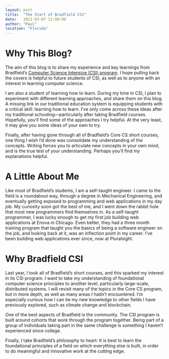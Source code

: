 ```yaml
---
layout: post
title:  "The Start of Bradfield CSI"
date:   2021-03-07 12:00:00
author: "Paul"
location: "Florida"
---
```


# Why This Blog?

The aim of this blog is to share my experience and key learnings from
Bradfield’s [Computer Science Intensive (CSI)
program](https://bradfieldcs.com/csi/). I hope pulling back the
covers is helpful to future students of CSI, as well as to anyone with an
interest in learning computer science.

I am also a student of learning how to learn. During my time in CSI, I plan to
experiment with different learning approaches, and share them on this blog. A
missing link in our traditional education system is equipping students with a
critical skill: learning how to learn. I’ve only come across these ideas after
my traditional schooling—particularly after taking Bradfield courses. Hopefully,
you’ll find some of the approaches I try helpful. At the very least, it may give
you some ideas of your own to try.

<!--excerpt-->

Finally, after having gone through all of Bradfield’s Core CS short courses, one
thing I wish I’d done was consolidate my understanding of the concepts. Writing
forces you to articulate new concepts in your own mind, and is the true test of
your understanding. Perhaps you’ll find my explanations helpful.

# A Little About Me

Like most of Bradfield’s students, I am a self-taught engineer. I came to the
field is a roundabout way, through a degree in Mechanical Engineering, and
eventually getting exposed to programming and web applications in my day job. My
curiosity soon got the best of me, and I went down the rabbit hole that most new
programmers find themselves in. As a self-taught programmer, I was lucky enough
to get my first job building web applications at Enova in Chicago. Even better,
they had a three month training program that taught you the basics of being a
software engineer on the job, and looking back at it, was an inflection point in
my career. I’ve been building web applications ever since, now at Pluralsight.

# Why Bradfield CSI

Last year, I took all of Bradfield’s short courses, and this sparked my interest
in its CSI program. I want to take my understanding of foundational computer
science principles to another level, particularly large-scale, distributed
systems. I will revisit many of the topics in the Core CS program, but in more
depth, as well as many areas I hadn’t encountered. I’m especially curious how I
can tie my new knowledge to other fields I have previously explored, such as
climate change and blockchain.

One of the best aspects of Bradfield is the community. The CSI program is built
around cohorts that work through the program together. Being part of a group of
individuals taking part in the same challenge is something I haven’t experienced
since college.

Finally, I take Bradfield’s philosophy to heart: It is best to learn the
foundational principles of a field on which everything else is built, in order
to do meaningful and innovative work at the cutting edge.
